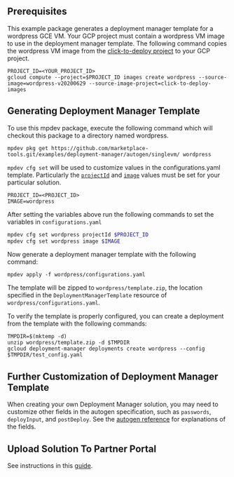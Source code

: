 ## Prerequisites

This example package generates a deployment manager template for a wordpress GCE
VM. Your GCP project must contain a wordpress VM image to use in the deployment
manager template. The following command copies the wordpress VM image from the
[click-to-deploy project](https://github.com/GoogleCloudPlatform/click-to-deploy)
to your GCP project.

```
PROJECT_ID=<YOUR_PROJECT_ID>
gcloud compute --project=$PROJECT_ID images create wordpress --source-image=wordpress-v20200629 --source-image-project=click-to-deploy-images
```

## Generating Deployment Manager Template

To use this mpdev package, execute the following command which will checkout this
package to a directory named wordpress.

```
mpdev pkg get https://github.com/marketplace-tools.git/examples/deployment-manager/autogen/singlevm/ wordpress
```

`mpdev cfg set` will be used to customize values in the 
configurations.yaml template. Particularly the
[`projectId`](https://github.com/GoogleCloudPlatform/marketplace-tools/tree/gibbley/autogen-docs/docs/autogen-reference.md#cloud.deploymentmanager.autogen.ImageSpec) 
and [`image`](https://github.com/GoogleCloudPlatform/marketplace-tools/tree/gibbley/autogen-docs/docs/autogen-reference.md#cloud.deploymentmanager.autogen.ImageSpec)
values must be set for your particular solution.

```
PROJECT_ID=<PROJECT_ID>
IMAGE=wordpress
```

After setting the variables above run the following commands to set the
variables in `configurations.yaml`

```bash
mpdev cfg set wordpress projectId $PROJECT_ID
mpdev cfg set wordpress image $IMAGE
```

Now generate a deployment manager template with the following command:

```
mpdev apply -f wordpress/configurations.yaml
```

The template will be zipped to `wordpress/template.zip`, the location specified
in the `DeploymentManagerTemplate` resource of `wordpress/configurations.yaml`.

To verify the template is properly configured, you can create a deployment from
the template with the following commands:

```
TMPDIR=$(mktemp -d)
unzip wordpress/template.zip -d $TMPDIR
gcloud deployment-manager deployments create wordpress --config $TMPDIR/test_config.yaml
```

## Further Customization of Deployment Manager Template

When creating your own Deployment Manager solution, you may need to
customize other fields in the autogen specification, such as `passwords`,
`deployInput`, and `postDeploy`. See the 
[autogen reference](https://github.com/GoogleCloudPlatform/marketplace-tools/autogen-reference.md)
for explanations of the fields.

## Upload Solution To Partner Portal

See instructions in this 
[guide](https://github.com/GoogleCloudPlatform/marketplace-tools/docs/deployment-manager-guide.md).